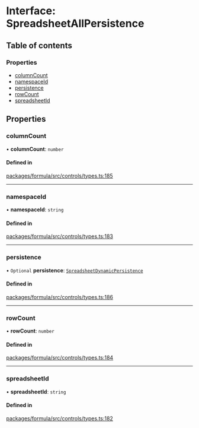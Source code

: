 # Interface: SpreadsheetAllPersistence

## Table of contents

### Properties

- [columnCount](SpreadsheetAllPersistence.md#columncount)
- [namespaceId](SpreadsheetAllPersistence.md#namespaceid)
- [persistence](SpreadsheetAllPersistence.md#persistence)
- [rowCount](SpreadsheetAllPersistence.md#rowcount)
- [spreadsheetId](SpreadsheetAllPersistence.md#spreadsheetid)

## Properties

### <a id="columncount" name="columncount"></a> columnCount

• **columnCount**: `number`

#### Defined in

[packages/formula/src/controls/types.ts:185](https://github.com/mashcard/mashcard/blob/main/packages/formula/src/controls/types.ts#L185)

---

### <a id="namespaceid" name="namespaceid"></a> namespaceId

• **namespaceId**: `string`

#### Defined in

[packages/formula/src/controls/types.ts:183](https://github.com/mashcard/mashcard/blob/main/packages/formula/src/controls/types.ts#L183)

---

### <a id="persistence" name="persistence"></a> persistence

• `Optional` **persistence**: [`SpreadsheetDynamicPersistence`](SpreadsheetDynamicPersistence.md)

#### Defined in

[packages/formula/src/controls/types.ts:186](https://github.com/mashcard/mashcard/blob/main/packages/formula/src/controls/types.ts#L186)

---

### <a id="rowcount" name="rowcount"></a> rowCount

• **rowCount**: `number`

#### Defined in

[packages/formula/src/controls/types.ts:184](https://github.com/mashcard/mashcard/blob/main/packages/formula/src/controls/types.ts#L184)

---

### <a id="spreadsheetid" name="spreadsheetid"></a> spreadsheetId

• **spreadsheetId**: `string`

#### Defined in

[packages/formula/src/controls/types.ts:182](https://github.com/mashcard/mashcard/blob/main/packages/formula/src/controls/types.ts#L182)
